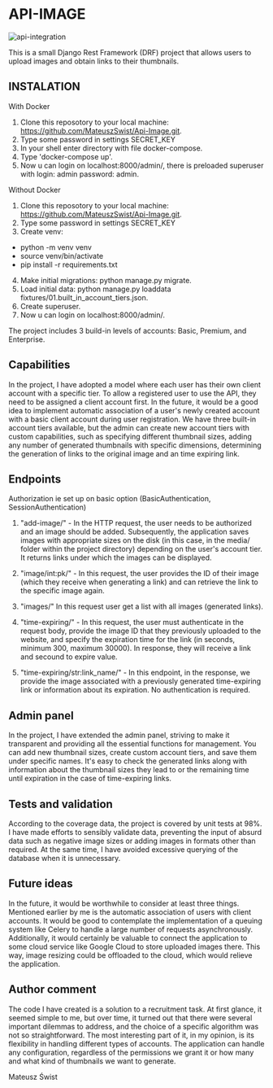 # API-IMAGE
![api-integration](https://github.com/MateuszSwist/Api-Image/assets/123180025/9f9aae1f-82c2-4f7c-9b3c-df9317ce4f8a)

This is a small Django Rest Framework (DRF) project that allows users to upload images and obtain links to their thumbnails.

## INSTALATION

With Docker

1. Clone this reposotory to your local machine: https://github.com/MateuszSwist/Api-Image.git.
2. Type some password in settings SECRET_KEY
3. In your shell enter directory with file docker-compose.
4. Type 'docker-compose up'.
5. Now u can login on localhost:8000/admin/, there is preloaded superuser with login: admin password: admin.

Without Docker

1. Clone this reposotory to your local machine: https://github.com/MateuszSwist/Api-Image.git.
2. Type some password in settings SECRET_KEY
3. Create venv:
- python -m venv venv
- source venv/bin/activate
- pip install -r requirements.txt
4. Make initial migrations: python manage.py migrate.
5. Load initial data: python manage.py loaddata fixtures/01.built_in_account_tiers.json.
6. Create superuser.
7. Now u can login on localhost:8000/admin/.


The project includes 3 build-in levels of accounts: Basic, Premium, and Enterprise.

## Capabilities

In the project, I have adopted a model where each user has their own client account with a specific tier. 
To allow a registered user to use the API, they need to be assigned a client account first. In the future, 
it would be a good idea to implement automatic association of a user's newly created account with a basic 
client account during user registration. We have three built-in account tiers available, but the admin can 
create new account tiers with custom capabilities, such as specifying different thumbnail sizes, adding any 
number of generated thumbnails with specific dimensions, determining the generation of links to the original 
image and an time expiring link.


## Endpoints

  Authorization ie set up on basic option (BasicAuthentication, SessionAuthentication)
  
1. "add-image/" - In the HTTP request, the user needs to be authorized and an image should be added. Subsequently,
   the application saves images with appropriate sizes on the disk (in this case, in the media/ folder within the
   project directory) depending on the user's account tier. It returns links under which the images can be displayed.

2. "image/int:pk/" - In this request, the user provides the ID of their image (which they receive when generating a link)
   and can retrieve the link to the specific image again.

3. "images/" In this request user get a list with all images (generated links).

4. "time-expiring/" - In this request, the user must authenticate in the request body, provide the image ID that they
   previously uploaded to the website, and specify the expiration time for the link (in seconds, minimum 300,
   maximum 30000). In response, they will receive a link and secound to expire value.
 
5. "time-expiring/str:link_name/" - In this endpoint, in the response, we provide the image associated with a previously
   generated time-expiring link or information about its expiration. No authentication is required.

## Admin panel

In the project, I have extended the admin panel, striving to make it transparent and providing all the essential 
functions for management. You can add new thumbnail sizes, create custom account tiers, and save them under 
specific names. It's easy to check the generated links along with information about the thumbnail sizes they lead to 
or the remaining time until expiration in the case of time-expiring links.

## Tests and validation

According to the coverage data, the project is covered by unit tests at 98%. I have made efforts to sensibly 
validate data, preventing the input of absurd data such as negative image sizes or adding images in formats 
other than required. At the same time, I have avoided excessive querying of the database when it is unnecessary.

## Future ideas

In the future, it would be worthwhile to consider at least three things. Mentioned earlier by me is the automatic 
association of users with client accounts. It would be good to contemplate the implementation of a queuing system 
like Celery to handle a large number of requests asynchronously. Additionally, it would certainly be valuable to connect 
the application to some cloud service like Google Cloud to store uploaded images there. This way, image resizing could be 
offloaded to the cloud, which would relieve the application.

## Author comment

The code I have created is a solution to a recruitment task. At first glance, it seemed simple to me, but over time, 
it turned out that there were several important dilemmas to address, and the choice of a specific algorithm was not so 
straightforward. The most interesting part of it, in my opinion, is its flexibility in handling different types 
of accounts. The application can handle any configuration, regardless of the permissions we grant it or how many 
and what kind of thumbnails we want to generate.

Mateusz Świst
